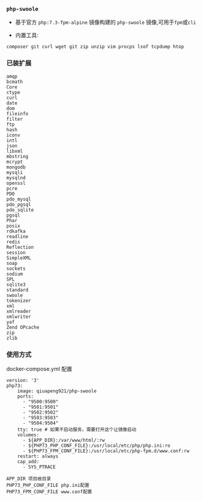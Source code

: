 ### `php-swoole`

- 基于官方 `php:7.3-fpm-alpine` 镜像构建的 `php-swoole` 镜像,可用于`fpm`或`cli`

- 内置工具:
```
composer git curl wget git zip unzip vim procps lsof tcpdump htop
```

### 已装扩展

```
amqp
bcmath
Core
ctype
curl
date
dom
fileinfo
filter
ftp
hash
iconv
intl
json
libxml
mbstring
mcrypt
mongodb
mysqli
mysqlnd
openssl
pcre
PDO
pdo_mysql
pdo_pgsql
pdo_sqlite
pgsql
Phar
posix
rdkafka
readline
redis
Reflection
session
SimpleXML
soap
sockets
sodium
SPL
sqlite3
standard
swoole
tokenizer
xml
xmlreader
xmlwriter
yaf
Zend OPcache
zip
zlib
```

### 使用方式

docker-compose.yml 配置
```
version: '3'
php73:
    image: qiuapeng921/php-swoole
    ports:
      - "9500:9500"
      - "9501:9501"
      - "9502:9502"
      - "9503:9503"
      - "9504:9504"
    tty: true # 如果不启动服务，需要打开这个让镜像启动
    volumes:
      - ${APP_DIR}:/var/www/html/:rw
      - ${PHP73_PHP_CONF_FILE}:/usr/local/etc/php/php.ini:ro
      - ${PHP73_FPM_CONF_FILE}:/usr/local/etc/php-fpm.d/www.conf:rw
    restart: always
    cap_add:
      - SYS_PTRACE
```

```
APP_DIR 项目根目录
PHP73_PHP_CONF_FILE php.ini配置
PHP73_FPM_CONF_FILE www.conf配置
```
